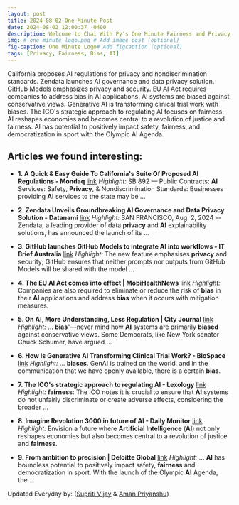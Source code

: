 ```yaml
---
layout: post
title: 2024-08-02 One-Minute Post
date: 2024-08-02 12:00:37 -0400
description: Welcome to Chai With Py's One Minute Fairness and Privacy, which aims to provide you the current happenings in the world of Fairness, Privacy, and AI.
img: # one_minute_logo.png # Add image post (optional)
fig-caption: One Minute Logo# Add figcaption (optional)
tags: [Privacy, Fairness, Bias, AI]
---
```


California proposes AI regulations for privacy and nondiscrimination standards. Zendata launches AI governance and data privacy solution. GitHub Models emphasizes privacy and security. EU AI Act requires companies to address bias in AI applications. AI systems are biased against conservative views. Generative AI is transforming clinical trial work with biases. The ICO's strategic approach to regulating AI focuses on fairness. AI reshapes economies and becomes central to a revolution of justice and fairness. AI has potential to positively impact safety, fairness, and democratization in sport with the Olympic AI Agenda.

## Articles we found interesting:

- **1. A Quick &amp; Easy Guide To California&#39;s Suite Of Proposed <b>AI</b> Regulations - Mondaq** [link](https://www.mondaq.com/unitedstates/privacy-protection/1501400/a-quick-easy-guide-to-californias-suite-of-proposed-ai-regulations)
_Highlight:_ SB 892 — Public Contracts: <b>AI</b> Services: Safety, <b>Privacy</b>, &amp; Nondiscrimination Standards: Businesses providing <b>AI</b> services to the state may be&nbsp;...

- **2. Zendata Unveils Groundbreaking <b>AI</b> Governance and Data <b>Privacy</b> Solution - Datanami** [link](https://www.datanami.com/this-just-in/zendata-unveils-groundbreaking-ai-governance-and-data-privacy-solution/)
_Highlight:_ SAN FRANCISCO, Aug. 2, 2024 -- Zendata, a leading provider of data <b>privacy</b> and <b>AI</b> explainability solutions, has announced the launch of its&nbsp;...

- **3. GitHub launches GitHub Models to integrate <b>AI</b> into workflows - IT Brief Australia** [link](https://itbrief.com.au/story/github-launches-github-models-to-integrate-ai-into-workflows)
_Highlight:_ The new feature emphasises <b>privacy</b> and security; GitHub ensures that neither prompts nor outputs from GitHub Models will be shared with the model&nbsp;...

- **4. The EU <b>AI</b> Act comes into effect | MobiHealthNews** [link](https://www.mobihealthnews.com/news/eu-ai-act-comes-effect)
_Highlight:_ Companies are also required to eliminate or reduce the risk of <b>bias</b> in their <b>AI</b> applications and address <b>bias</b> when it occurs with mitigation measures.

- **5. On <b>AI</b>, More Understanding, Less Regulation | City Journal** [link](https://www.city-journal.org/article/on-ai-more-understanding-less-regulation)
_Highlight:_ ... <b>bias</b>”—never mind how <b>AI</b> systems are primarily <b>biased</b> against conservative views. Some Democrats, like New York senator Chuck Schumer, have argued&nbsp;...

- **6. How Is Generative <b>AI</b> Transforming Clinical Trial Work? - BioSpace** [link](https://www.biospace.com/career-advice/how-is-generative-ai-transforming-clinical-trial-work)
_Highlight:_ ... <b>biases</b>. GenAI is trained on the world, and in the communication that we have openly available, there is a certain <b>bias</b>.

- **7. The ICO&#39;s strategic approach to regulating <b>AI</b> - Lexology** [link](https://www.lexology.com/library/detail.aspx%3Fg%3D8cef0cee-647c-4536-acba-ed02bac8adfc)
_Highlight:_ <b>fairness</b>: The ICO notes it is crucial to ensure that <b>AI</b> systems do not unfairly discriminate or create adverse effects, considering the broader&nbsp;...

- **8. Imagine Revolution 3000 in future of <b>AI</b> - Daily Monitor** [link](https://www.monitor.co.ug/uganda/oped/commentary/imagine-revolution-3000-in-future-of-ai-4711232)
_Highlight:_ Envision a future where <b>Artificial Intelligence</b> (<b>AI</b>) not only reshapes economies but also becomes central to a revolution of justice and <b>fairness</b>.

- **9. From ambition to precision | Deloitte Global** [link](https://www.deloitte.com/global/en/about/story/impact/ambition-to-precision.html)
_Highlight:_ ... <b>AI</b> has boundless potential to positively impact safety, <b>fairness</b> and democratization in sport. With the launch of the Olympic <b>AI</b> Agenda, the&nbsp;...


Updated Everyday by: (<a href="https://supritivijay.github.io/">Supriti Vijay</a> & <a href="https://amanpriyanshu.github.io/">Aman Priyanshu</a>)
